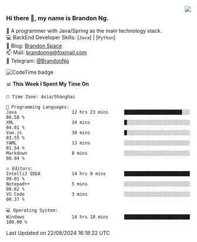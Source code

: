 <img  align="right" src="https://github-readme-stats-brandon0824.vercel.app/api/top-langs/?username=brandon0824&layout=compact">

### Hi there 👋, my name is Brandon Ng.

🌱 A programmer with Java/Spring as the main technology stack.  
💻 BackEnd Developer Skills: [`Java`] | [`Python`]  
📝 Blog: [Brandon Space](https://brandonng.tech)  
📫 Mail: brandonng@foxmail.com  
📰 Telegram: [@BrandonNg](https://t.me/BrandonNg24)  

![CodeTime badge](https://img.shields.io/endpoint?style=flat-square&url=https%3A%2F%2Fapi.codetime.dev%2Fshield%3Fid%3D128%26project%3D%26in%3D604800000)

<!--START_SECTION:waka-->
📊 **This Week I Spent My Time On** 

```text
🕑︎ Time Zone: Asia/Shanghai

💬 Programming Languages: 
Java                     12 hrs 23 mins      ██████████████████████░░░   86.58 % 
XML                      34 mins             █░░░░░░░░░░░░░░░░░░░░░░░░   04.01 % 
Vue.js                   30 mins             █░░░░░░░░░░░░░░░░░░░░░░░░   03.55 % 
YAML                     13 mins             ░░░░░░░░░░░░░░░░░░░░░░░░░   01.54 % 
Markdown                 8 mins              ░░░░░░░░░░░░░░░░░░░░░░░░░   00.94 % 

🔥 Editors: 
IntelliJ IDEA            14 hrs 9 mins       █████████████████████████   99.01 % 
Notepad++                5 mins              ░░░░░░░░░░░░░░░░░░░░░░░░░   00.62 % 
VS Code                  3 mins              ░░░░░░░░░░░░░░░░░░░░░░░░░   00.37 % 

💻 Operating System: 
Windows                  14 hrs 18 mins      █████████████████████████   100.00 % 
```


 Last Updated on 22/08/2024 16:18:22 UTC
<!--END_SECTION:waka-->
